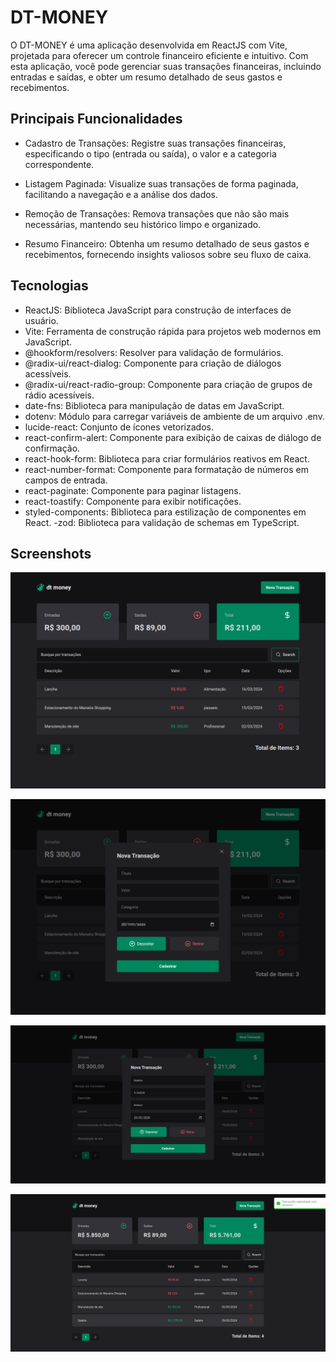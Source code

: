 
# DT-MONEY

O DT-MONEY é uma aplicação desenvolvida em ReactJS com Vite, projetada para oferecer um controle financeiro eficiente e intuitivo. Com esta aplicação, você pode gerenciar suas transações financeiras, incluindo entradas e saídas, e obter um resumo detalhado de seus gastos e recebimentos.

## Principais Funcionalidades

- Cadastro de Transações: Registre suas transações financeiras, especificando o tipo (entrada ou saída), o valor e a categoria correspondente.

- Listagem Paginada: Visualize suas transações de forma paginada, facilitando a navegação e a análise dos dados.

- Remoção de Transações: Remova transações que não são mais necessárias, mantendo seu histórico limpo e organizado.

- Resumo Financeiro: Obtenha um resumo detalhado de seus gastos e recebimentos, fornecendo insights valiosos sobre seu fluxo de caixa.
## Tecnologias

- ReactJS: Biblioteca JavaScript para construção de interfaces de usuário.
- Vite: Ferramenta de construção rápida para projetos web modernos em JavaScript.
- @hookform/resolvers: Resolver para validação de formulários.
- @radix-ui/react-dialog: Componente para criação de diálogos acessíveis.
- @radix-ui/react-radio-group: Componente para criação de grupos de rádio acessíveis.
- date-fns: Biblioteca para manipulação de datas em JavaScript.
- dotenv: Módulo para carregar variáveis de ambiente de um arquivo .env.
- lucide-react: Conjunto de ícones vetorizados.
- react-confirm-alert: Componente para exibição de caixas de diálogo de confirmação.
- react-hook-form: Biblioteca para criar formulários reativos em React.
- react-number-format: Componente para formatação de números em campos de entrada.
- react-paginate: Componente para paginar listagens.
- react-toastify: Componente para exibir notificações.
- styled-components: Biblioteca para estilização de componentes em React.
-zod: Biblioteca para validação de schemas em TypeScript.







## Screenshots

![App Screenshot](https://github.com/v1ct0rbr/dt-money-v2/blob/main/public/app_images/img_01.png?raw=true)

![App Screenshot](https://github.com/v1ct0rbr/dt-money-v2/blob/main/public/app_images/img_02.png?raw=true)

![App Screenshot](https://github.com/v1ct0rbr/dt-money-v2/blob/main/public/app_images/img_03.png?raw=true)

![App Screenshot](https://github.com/v1ct0rbr/dt-money-v2/blob/main/public/app_images/img_04.png?raw=true)

